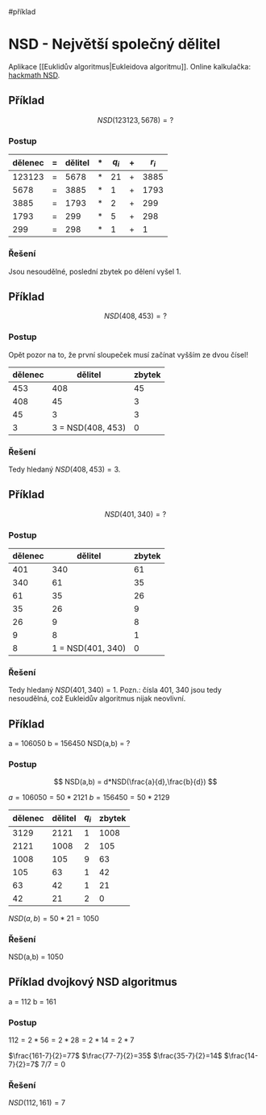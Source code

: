 #příklad 
# NSD - Největší společný dělitel 
Aplikace [[Euklidův algoritmus|Eukleidova algoritmu]].
Online kalkulačka: [hackmath NSD](https://www.hackmath.net/cz/kalkulacka/nejvetsi-spolecny-delitel).
## Příklad

$$
NSD(123123, 5678)=?
$$
### Postup
| dělenec | = | dělitel | * | $q_i$ | + | $r_i$ |
| ---- | ---- | ---- | ---- | ---- | ---- | ---- |
| 123123 | = | 5678 | * | 21 | + | 3885 |
| 5678 | = | 3885 | * | 1 | + | 1793 |
| 3885 | = | 1793 | * | 2 | + | 299 |
| 1793 | = | 299 | * | 5 | + | 298 |
| 299 | = | 298 | * | 1 | + | 1 |
### Řešení
Jsou nesoudělné, poslední zbytek po dělení vyšel 1.

## Příklad
$$
NSD(408, 453) =?
$$

### Postup
Opět pozor na to, že první sloupeček musí začínat vyšším ze dvou čísel! 

| dělenec | dělitel | zbytek |
| ---- | ---- | ---- |
| 453 | 408 | 45 |
| 408 | 45 | 3 |
| 45 | 3 | 3 |
| 3 | 3 = NSD(408, 453) | 0 |

### Řešení
Tedy hledaný $NSD(408, 453) = 3$.

## Příklad
$$
NSD(401, 340) =?
$$
### Postup

| dělenec | dělitel | zbytek |
| ---- | ---- | ---- |
| 401 | 340 | 61 |
| 340 | 61 | 35 |
| 61 | 35 | 26 |
| 35 | 26 | 9 |
| 26 | 9 | 8 |
| 9 | 8 | 1 |
| 8 | 1 = NSD(401, 340) | 0 |

### Řešení
Tedy hledaný $NSD(401, 340) = 1$. 
Pozn.: čísla 401, 340 jsou tedy nesoudělná, což Eukleidův algoritmus nijak neovlivní.
## Příklad
a = 106050 
b = 156450
NSD(a,b) = ?
### Postup

$$
NSD(a,b) = d*NSD(\frac{a}{d},\frac{b}{d})
$$

$a = 106050 = 50*2121$ 
$b = 156450 = 50*2129$

| dělenec | dělitel | $q_i$ | zbytek |
| ------- | ------- | ----- | ------ |
| 3129    | 2121    | 1     | 1008   |
| 2121    | 1008    | 2     | 105    |
| 1008    | 105     | 9     | 63     |
| 105        | 63        | 1      | 42     |
| 63        | 42        | 1      | 21     |
| 42        | 21        | 2      | 0       |
$NSD(a,b) = 50*21 = 1050$
### Řešení
NSD(a,b) = 1050

## Příklad dvojkový NSD algoritmus
a = 112
b = 161

### Postup
$112 = 2*56 = 2*28 = 2*14 = 2*7$

$\frac{161-7}{2}=77$
$\frac{77-7}{2}=35$
$\frac{35-7}{2}=14$
$\frac{14-7}{2}=7$
$7/7 = 0$

### Řešení
$NSD(112,161) = 7$